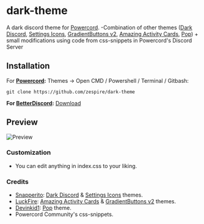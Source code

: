 # dark-theme
A dark discord theme for [Powercord](https://powercord.dev). -Combination of other themes ([Dark Discord](https://github.com/snappercord/Dark-Discord), [Settings Icons](https://github.com/snappercord/Settings-Icons), [GradientButtons v2](https://github.com/Discord-Theme-Addons/gradientbuttons-v2), [Amazing Activity Cards](https://github.com/Discord-Theme-Addons/amazing-activity-cards), [Pop](https://github.com/devinkid1/Pop)) + small modifications using code from css-snippets in Powercord's Discord Server

## Installation
For **[Powercord](http://powercord.dev/):** Themes -> Open CMD / Powershell / Terminal / Gitbash:
```
git clone https://github.com/zespire/dark-theme
```
**For [BetterDiscord](https://betterdiscord.net/):** [Download](https://zespire.github.io/dark-theme/dark.theme.css)
## Preview
![Preview](https://cdn.discordapp.com/attachments/820145558500540416/821662373551145000/dark-theme.png)

### Customization
- You can edit anything in index.css to your liking. 

### Credits
- [Snapperito](https://github.com/Snapperito): [Dark Discord](https://github.com/snappercord/Dark-Discord) & [Settings Icons](https://github.com/snappercord/Settings-Icons) themes.
- [LuckFire](https://github.com/LuckFire): [Amazing Activity Cards](https://github.com/Discord-Theme-Addons/amazing-activity-cards) & [GradientButtons v2](https://github.com/Discord-Theme-Addons/gradientbuttons-v2) themes.
- [Devinkid1](https://github.com/devinkid1): [Pop](https://github.com/devinkid1/Pop) theme.
- Powercord Community's css-snippets.
